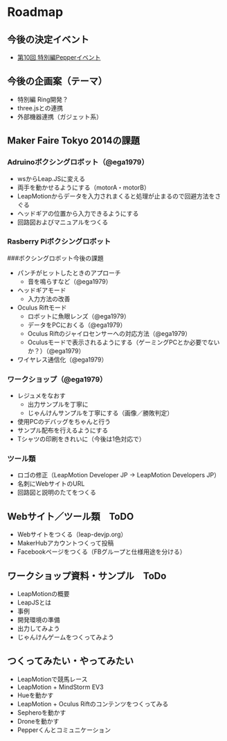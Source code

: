 Roadmap
=======
## 今後の決定イベント
- [第10回 特別編Pepperイベント](http://www.zusaar.com/event/8777005)

## 今後の企画案（テーマ）
- 特別編 Ring開発？
- three.jsとの連携
- 外部機器連携（ガジェット系）

## Maker Faire Tokyo 2014の課題
### Adruinoボクシングロボット（@ega1979）
- wsからLeap.JSに変える
- 両手を動かせるようにする（motorA・motorB）
- LeapMotionからデータを入力されまくると処理が止まるので回避方法をさぐる
- ヘッドギアの位置から入力できるようにする
- 回路図およびマニュアルをつくる

### Rasberry Piボクシングロボット


###ボクシングロボット今後の課題
- パンチがヒットしたときのアプローチ
  - 音を鳴らすなど（@ega1979）
- ヘッドギアモード
  - 入力方法の改善 
- Oculus Riftモード
  - ロボットに魚眼レンズ（@ega1979）
  - データをPCにおくる（@ega1979）
  - Oculus Riftのジャイロセンサーへの対応方法（@ega1979）
  - Oculusモードで表示されるようにする（ゲーミングPCとか必要でないか？）（@ega1979）
- ワイヤレス通信化（@ega1979）

### ワークショップ（@ega1979）
- レジュメをなおす
  - 出力サンプルを丁寧に
  - じゃんけんサンプルを丁寧にする（画像／勝敗判定）
- 使用PCのデバッグをちゃんと行う
- サンプル配布を行えるようにする
- Tシャツの印刷をきれいに（今後は1色対応で）

### ツール類
- ロゴの修正（LeapMotion Developer JP → LeapMotion Developers JP）
- 名刺にWebサイトのURL
- 回路図と説明のたてをつくる

## Webサイト／ツール類　ToDO
- Webサイトをつくる（leap-devjp.org）
- MakerHubアカウントつくって投稿
- Facebookページをつくる（FBグループと仕様用途を分ける）

## ワークショップ資料・サンプル　ToDo
- LeapMotionの概要
- LeapJSとは
- 事例
- 開発環境の準備
- 出力してみよう
- じゃんけんゲームをつくってみよう

## つくってみたい・やってみたい
- LeapMotionで競馬レース
- LeapMotion + MindStorm EV3
- Hueを動かす
- LeapMotion + Oculus Riftのコンテンツをつくってみる
- Sepheroを動かす
- Droneを動かす
- Pepperくんとコミュニケーション
